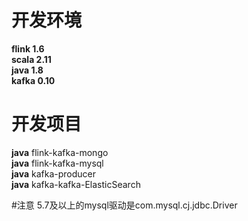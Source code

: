 # 开发环境
****flink 1.6****  
****scala 2.11****   
****java 1.8****  
****kafka 0.10****  
# 开发项目
****java****  flink-kafka-mongo  
****java****  flink-kafka-mysql   
****java****  kafka-producer  
****java****  kafka-kafka-ElasticSearch







#注意
5.7及以上的mysql驱动是com.mysql.cj.jdbc.Driver
